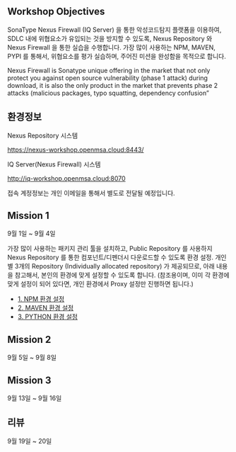 ## Workshop Objectives
SonaType Nexus Firewall (IQ Server) 을 통한 악성코드탐지 플랫폼을 이용하여, SDLC 내에 위협요소가 유입되는 것을 방지할 수 있도록, Nexus Repository 와 Nexus Firewall 을 통한 실습을 수행합니다. 가장 많이 사용하는 NPM, MAVEN, PYPI 를 통해서, 위협요소를 평가 실습하며, 주어진 미션을 완성함을 목적으로 합니다.

Nexus Firewall is Sonatype unique offering in the market that not only protect you against open source vulnerability (phase 1 attack) during download, it is also the only product in the market that prevents phase 2 attacks (malicious packages, typo squatting, dependency confusion”

## 환경정보
Nexus Repository 시스템

https://nexus-workshop.openmsa.cloud:8443/

IQ Server(Nexus Firewall) 시스템

http://iq-workshop.openmsa.cloud:8070

접속 계정정보는 개인 이메일을 통해서 별도로 전달될 예정입니다.

## Mission 1
9월 1일 ~ 9월 4일

가장 많이 사용하는 패키지 관리 툴을 설치하고, Public Repository 를 사용하지 Nexus Repository 를 통한 컴포넌트/디펜더시 다운로드할 수 있도록 환경 설정.
개인별 3개의 Repository (Individually allocated repository) 가 제공되므로, 아래 내용을 참고해서, 본인의 환경에 맞게 설정할 수 있도록 합니다.
(참조용이며, 이미 각 환경에 맞게 설정이 되어 있다면, 개인 환경에서 Proxy 설정만 진행하면 됩니다.)

- [1. NPM 환경 설정](01.NPM.md)
- [2. MAVEN 환경 설정](02.MAVEN.md)
- [3. PYTHON 환경 설정](03.PYTHON.md)

## Mission 2
9월 5일 ~ 9월 8일

## Mission 3
9월 13일 ~ 9월 16일

## 리뷰
9월 19일 ~ 20일
